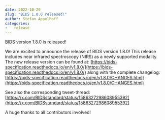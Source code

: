 ```yaml
---
date: 2022-10-29
slug: "BIDS 1.8.0 released!"
author: Stefan Appelhoff
categories:
-   release
---
```


BIDS version 1.8.0 is released!

<!-- more -->

We are excited to announce the release of BIDS version 1.8.0!
This release includes near infrared spectroscopy (NIRS) as a newly supported modality.
The new release version can be found at:
[https://bids-specification.readthedocs.io/en/v1.8.0/](https://bids-specification.readthedocs.io/en/v1.8.0/)
along with the complete changelog:
[https://bids-specification.readthedocs.io/en/v1.8.0/CHANGES.html](https://bids-specification.readthedocs.io/en/v1.8.0/CHANGES.html)

See also the corresponding tweet-thread:
[https://x.com/BIDSstandard/status/1586327298608955392](https://x.com/BIDSstandard/status/1586327298608955392)

A huge thanks to all contributors involved!
